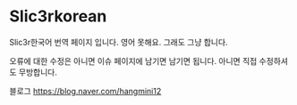 # Slic3rkorean
Slic3r한국어 번역 페이지 입니다.
영어 못해요. 그래도 그냥 합니다. 


오류에 대한 수정은 아니면 이슈 페이지에 남기면 남기면 됩니다.
아니면 직접 수정하셔도 무방합니다.

블로그
https://blog.naver.com/hangmini12

